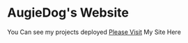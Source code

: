 # AugieDog's Website
<!-- this is a place for me to present my play and practice of codeing  -->
You Can see my projects deployed [Please Visit]("https://augiedog.github.io/my_site/") My Site Here
